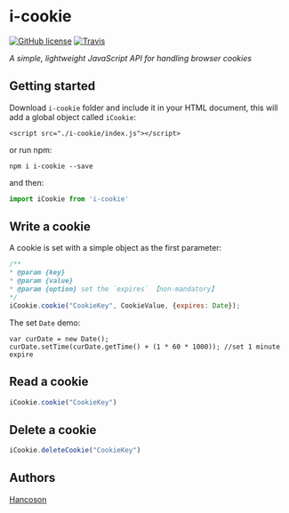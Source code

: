 # i-cookie
[![GitHub license](https://img.shields.io/github/license/Hancoson/i-cookie.svg)](https://github.com/Hancoson/i-cookie/blob/master/LICENSE)
[![Travis](https://img.shields.io/travis/rust-lang/rust.svg)](https://github.com/Hancoson/i-cookie)

*A simple, lightweight JavaScript API for handling browser cookies*

## Getting started

Download `i-cookie` folder and include it in your HTML document, this will add a global object called `iCookie`:
```
<script src="./i-cookie/index.js"></script>
```
or run npm:
```
npm i i-cookie --save
```
and then:
```js
import iCookie from 'i-cookie'
```

## Write a cookie

A cookie is set with a simple object as the first parameter:

```js
/**
* @param {key}
* @param {value}
* @param {option} set the `expires` 【non-mandatory】
*/
iCookie.cookie("CookieKey", CookieValue, {expires: Date});
```
The set `Date` demo:

```
var curDate = new Date();
curDate.setTime(curDate.getTime() + (1 * 60 * 1000)); //set 1 minute expire
```

## Read a cookie

```js
iCookie.cookie("CookieKey")
```
## Delete a cookie

```js
iCookie.deleteCookie("CookieKey")
```

## Authors

[Hancoson](https://github.com/Hancoson)
